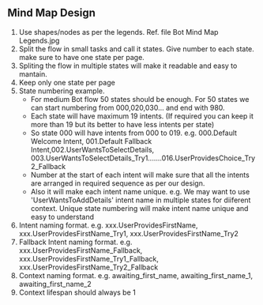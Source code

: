 ## Mind Map Design
1. Use shapes/nodes as per the legends. Ref. file Bot Mind Map Legends.jpg
2. Split the flow in small tasks and call it states. Give number to each state. make sure to have one state per page. 
3. Spliting the flow in multiple states will make it readable and easy to mantain.
4. Keep only one state per page
5. State numbering example. 
    * For medium Bot flow 50 states should be enough. For 50 states we can start numbering from 000,020,030... and end with 980.
    * Each state will have maximum 19 intents. (If required you can keep it more than 19 but its better to have less intents per state)
    * So state 000 will have intents from 000 to 019. e.g. 000.Default Welcome Intent, 001.Default Fallback Intent,002.UserWantsToSelectDetails, 003.UserWantsToSelectDetails_Try1.......016.UserProvidesChoice_Try2_Fallback
    * Number at the start of each intent will make sure that all the intents are arranged in required sequence as per our design.
    * Also it will make each intent name unique. e.g. We may want to use 'UserWantsToAddDetails' intent name in multiple states for diiferent context. Unique state numbering will make intent name unique and easy to understand
6. Intent naming format. e.g. xxx.UserProvidesFirstName, xxx.UserProvidesFirstName_Try1, xxx.UserProvidesFirstName_Try2 
7. Fallback Intent naming format. e.g. xxx.UserProvidesFirstName_Fallback, xxx.UserProvidesFirstName_Try1_Fallback, 
    xxx.UserProvidesFirstName_Try2_Fallback
8. Context naming format. e.g. awaiting_first_name, awaiting_first_name_1, awaiting_first_name_2
9. Context lifespan should always be 1

